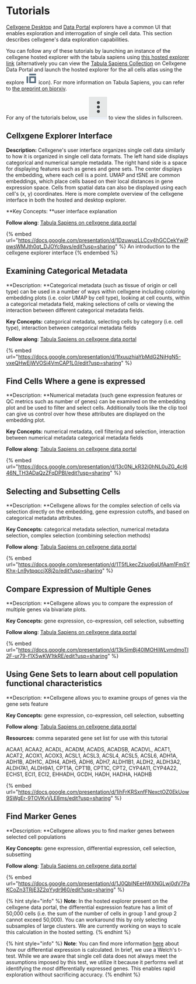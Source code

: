# Tutorials

[Cellxgene Desktop](../desktop/quick-start.md) and [Data Portal](../portal/data-portal.md) explorers have a common UI that enables exploration and interrogation of single cell data. This section describes cellxgene's data exploration capabilities.

You can follow any of these tutorials by launching an instance of the cellxgene hosted explorer with the tabula sapiens using [this hosted explorer link](https://cellxgene.cziscience.com/e/53d208b0-2cfd-4366-9866-c3c6114081bc.cxg/) (alternatively you can view the [Tabula Sapiens Collection](https://cellxgene.cziscience.com/collections/e5f58829-1a66-40b5-a624-9046778e74f5) on Cellxgene Data Portal and launch the hosted explorer for the all cells atlas using the explore ![](../.gitbook/assets/explore.svg) icon). For more information on Tabula Sapiens, you can refer to [the preprint on biorxiv](https://www.biorxiv.org/content/10.1101/2021.07.19.452956v1).

For any of the tutorials below, use ![](../.gitbook/assets/image.png)  to view the slides in fullscreen.

## Cellxgene Explorer Interface

**Description:** Cellxgene's user interface organizes single cell data similarly to how it is organized in single cell data formats. The left hand side displays categorical and numerical sample metadata. The right hand side is a space for displaying features such as genes and gene sets. The center displays the embedding, where each cell is a point. UMAP and tSNE are common embeddings, which place cells based on their local distances in gene expression space. Cells from spatial data can also be displayed using each cell's (x, y) coordinates. Here is more complete overview of the cellxgene interface in both the hosted and desktop explorer.

**Key Concepts: **user interface explanation

**Follow along**: [Tabula Sapiens on cellxgene data portal](https://cellxgene.cziscience.com/e/53d208b0-2cfd-4366-9866-c3c6114081bc.cxg/)

{% embed url="https://docs.google.com/presentation/d/1DzuwuzLLCcy4hGCCekYwjPpwsWMJth0qt_DJOYc9avs/edit?usp=sharing" %}
An introduction to the cellxgene explorer interface
{% endembed %}

## Examining Categorical Metadata

**Description: **Categorical metadata (such as tissue of origin or cell type) can be used in a number of ways within cellxgene including coloring embedding plots (i.e. color UMAP by cell type), looking at cell counts, within a categorical metadata field, making selections of cells or viewing the interaction between different categorical metadata fields.

**Key Concepts:** categorical metadata, selecting cells by category (i.e. cell type), interaction between categorical metadata fields 

**Follow along**: [Tabula Sapiens on cellxgene data portal](https://cellxgene.cziscience.com/e/53d208b0-2cfd-4366-9866-c3c6114081bc.cxg/)

{% embed url="https://docs.google.com/presentation/d/1fxuuzhiaYbMdG2NiHgN5-vxeQHwEjWVOSi4VmCAP1L0/edit?usp=sharing" %}



## Find Cells Where a gene is expressed

**Description: **Numerical metadata (such gene expression features or QC metrics such as number of genes) can be examined on the embedding plot and be used to filter and select cells. Additionally tools like the clip tool can give us control over how these attributes are displayed on the embedding plot.

**Key Concepts:** numerical metadata, cell filtering and selection, interaction between numerical metadata categorical metadata fields 

**Follow along**: [Tabula Sapiens on cellxgene data portal](https://cellxgene.cziscience.com/e/53d208b0-2cfd-4366-9866-c3c6114081bc.cxg/)

{% embed url="https://docs.google.com/presentation/d/13c0Nj_kR32j0hNL0uZG_4cl646N_TH3ADaQzZFqDPBI/edit?usp=sharing" %}





## Selecting and Subsetting Cells

**Description: **Cellxgene allows for the complex selection of cells via selection directly on the embedding, gene expression cutoffs, and based on categorical metadata attributes.

**Key Concepts:** categorical metadata selection, numerical metadata selection, complex selection (combining selection methods)

**Follow along**: [Tabula Sapiens on cellxgene data portal](https://cellxgene.cziscience.com/e/53d208b0-2cfd-4366-9866-c3c6114081bc.cxg/)

{% embed url="https://docs.google.com/presentation/d/1T5fLkecZziuo6qUfAam1FmSYKhx-Ln9ytpqccjX8j2o/edit?usp=sharing" %}



## Compare Expression of Multiple Genes

**Description: **Cellxgene allows you to compare the expression of multiple genes via bivariate plots.

**Key Concepts:** gene expression, co-expression, cell selection, subsetting

**Follow along**: [Tabula Sapiens on cellxgene data portal](https://cellxgene.cziscience.com/e/53d208b0-2cfd-4366-9866-c3c6114081bc.cxg/)

{% embed url="https://docs.google.com/presentation/d/13k5imBj40lMOHiWLvmdmoTI2F-ur79-f1X5wKW1tkRE/edit?usp=sharing" %}

## Using Gene Sets to learn about cell population functional characteristics

**Description: **Cellxgene allows you to examine groups of genes via the gene sets feature

**Key Concepts:** gene expression, co-expression, cell selection, subsetting

**Follow along**: [Tabula Sapiens on cellxgene data portal](https://cellxgene.cziscience.com/e/53d208b0-2cfd-4366-9866-c3c6114081bc.cxg/)

**Resources:** comma separated gene set list for use with this tutorial

ACAA1, ACAA2, ACADL, ACADM, ACADS, ACADSB, ACADVL, ACAT1, ACAT2, ACOX1, ACOX3, ACSL1, ACSL3, ACSL4, ACSL5, ACSL6, ADH1A, ADH1B, ADH1C, ADH4, ADH5, ADH6, ADH7, ALDH1B1, ALDH2, ALDH3A2, ALDH7A1, ALDH9A1, CPT1A, CPT1B, CPT1C, CPT2, CYP4A11, CYP4A22, ECHS1, ECI1, ECI2, EHHADH, GCDH, HADH, HADHA, HADHB

{% embed url="https://docs.google.com/presentation/d/1ihFrKRSxnfFNexctOZ0EkUow9SWgEr-9TOVKvVLE8ms/edit?usp=sharing" %}

## Find Marker Genes

**Description: **Cellxgene allows you to find marker genes between selected cell populations

**Key Concepts:** gene expression, differential expression, cell selection, subsetting

**Follow along**: [Tabula Sapiens on cellxgene data portal](https://cellxgene.cziscience.com/e/53d208b0-2cfd-4366-9866-c3c6114081bc.cxg/)

{% embed url="https://docs.google.com/presentation/d/1J0QbINEeHWXNGLwj0dV7PaKCoZn3TRjE3Z2qYydr960/edit?usp=sharing" %}



{% hint style="info" %}
**Note**: In the hosted explorer present on the cellxgene data portal, the differential expression feature has a limit of 50,000 cells (i.e. the sum of the number of cells in group 1 and group 2 cannot exceed 50,000). You can workaround this by only selecting subsamples of large clusters. We are currently working on ways to scale this calculation in the hosted setting.
{% endhint %}

{% hint style="info" %}
**Note**: You can find more information [here](algorithms.md#differential-expression) about how our differential expression is calculated. In brief, we use a Welch's t-test. While we are aware that single cell data does not always meet the assumptions imposed by this test, we utilize it because it performs well at identifying the _most_ differentially expressed genes. This enables rapid exploration without sacrificing accuracy.
{% endhint %}
